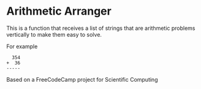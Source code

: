 # Arithmetic Arranger

This is a function that receives a list of strings that are arithmetic problems vertically to make them easy to solve.

For example

```
  354
+  36
-----
```
Based on a FreeCodeCamp project for Scientific Computing
